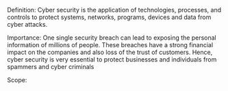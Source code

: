 Definition:
Cyber security is the application of technologies, processes, and controls to protect systems, networks, programs, devices and data from cyber attacks.

Importance: 
One single security breach can lead to exposing the personal information of millions of people. These breaches have a strong financial impact on the companies and also loss of the trust of customers. Hence, cyber security is very essential to protect businesses and individuals from spammers and cyber criminals

Scope:
